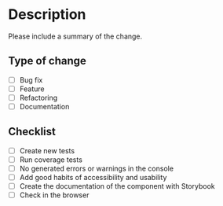 # Description

Please include a summary of the change.

## Type of change

-   [ ] Bug fix
-   [ ] Feature
-   [ ] Refactoring
-   [ ] Documentation

## Checklist

-   [ ] Create new tests
-   [ ] Run coverage tests
-   [ ] No generated errors or warnings in the console
-   [ ] Add good habits of accessibility and usability
-   [ ] Create the documentation of the component with Storybook
-   [ ] Check in the browser
